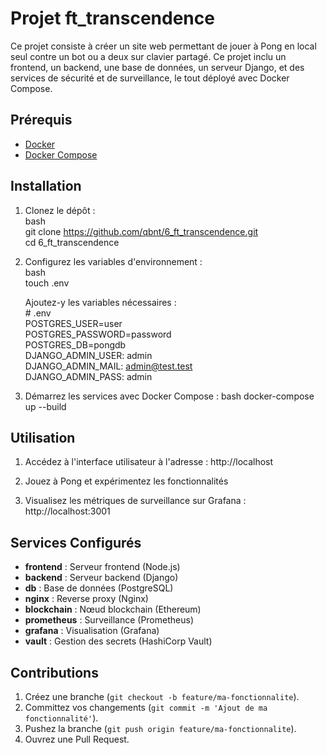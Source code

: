 
# Projet ft_transcendence

Ce projet consiste à créer un site web permettant de jouer à Pong en local seul contre un bot ou a deux sur clavier partagé. Ce projet inclu un frontend, un backend, une base de données, un serveur Django, et des services de sécurité et de surveillance, le tout déployé avec Docker Compose.

## Prérequis

- [Docker](https://www.docker.com/get-started)
- [Docker Compose](https://docs.docker.com/compose/install/)

## Installation

1. Clonez le dépôt :  
    bash  
      git clone https://github.com/qbnt/6_ft_transcendence.git  
      cd 6_ft_transcendence  

2. Configurez les variables d'environnement :  
    bash  
      touch .env  
    
    Ajoutez-y les variables nécessaires :  
       # .env  
       POSTGRES_USER=user  
       POSTGRES_PASSWORD=password  
       POSTGRES_DB=pongdb  
       DJANGO_ADMIN_USER: admin  
       DJANGO_ADMIN_MAIL: admin@test.test  
       DJANGO_ADMIN_PASS: admin  

4. Démarrez les services avec Docker Compose :
    bash
      docker-compose up --build

## Utilisation

1. Accédez à l'interface utilisateur à l'adresse :
    http://localhost

2. Jouez à Pong et expérimentez les fonctionnalités

3. Visualisez les métriques de surveillance sur Grafana :
    http://localhost:3001

## Services Configurés

- **frontend** : Serveur frontend (Node.js)
- **backend** : Serveur backend (Django)
- **db** : Base de données (PostgreSQL)
- **nginx** : Reverse proxy (Nginx)
- **blockchain** : Nœud blockchain (Ethereum)
- **prometheus** : Surveillance (Prometheus)
- **grafana** : Visualisation (Grafana)
- **vault** : Gestion des secrets (HashiCorp Vault)

## Contributions

1. Créez une branche (`git checkout -b feature/ma-fonctionnalite`).
2. Committez vos changements (`git commit -m 'Ajout de ma fonctionnalité'`).
3. Pushez la branche (`git push origin feature/ma-fonctionnalite`).
4. Ouvrez une Pull Request.

